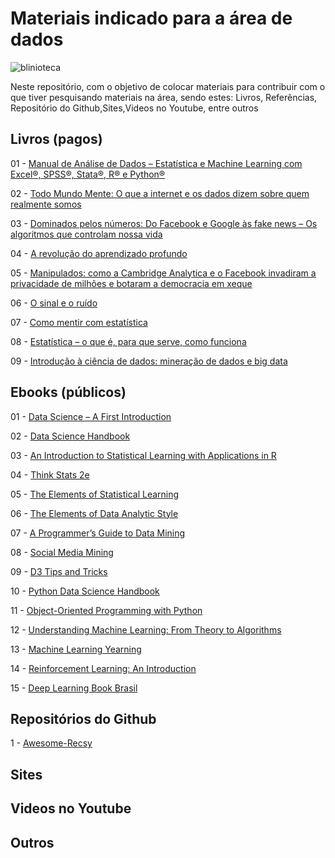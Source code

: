 # Materiais indicado para a área de dados

![blinioteca](https://www.rbsdirect.com.br/filestore/4/5/7/3/2/8/4_607b3d2f9db96c0/4823754_d508394098f8f23.jpg?w=700)

Neste repositório, com o objetivo de colocar materiais para contribuir com o que tiver pesquisando materiais na área, sendo estes: Livros, Referências,
Repositório do Github,Sites,Videos no Youtube, entre outros

## Livros (pagos)

01 - [Manual de Análise de Dados – Estatística e Machine Learning com Excel®, SPSS®, Stata®, R® e Python®](https://www.grupogen.com.br/e-book-manual-de-analise-de-dados-luiz-paulo-favero-e-patricia-belfiore-9788595159938)

02 - [Todo Mundo Mente: O que a internet e os dados dizem sobre quem realmente somos](https://www.amazon.com.br/Todo-Mundo-Mente-internet-realmente-ebook/dp/B07H4WD2FT)

03 - [Dominados pelos números: Do Facebook e Google às fake news – Os algoritmos que controlam nossa vida](https://www.amazon.com.br/Dominados-pelos-n%C3%BAmeros-algoritmos-controlam-ebook/dp/B07P1DPLLZ)

04 - [A revolução do aprendizado profundo](https://www.amazon.com.br/dp/B083QPGVPN/)

05 - [Manipulados: como a Cambridge Analytica e o Facebook invadiram a privacidade de milhões e botaram a democracia em xeque](https://www.amazon.com.br/dp/B082GF4LXW/)

06 - [O sinal e o ruído](https://www.amazon.com.br/sinal-ru%C3%ADdo-Nate-Silver-ebook/dp/B00DD0E3A2)

07 - [Como mentir com estatística](https://www.amazon.com.br/dp/B01FIGE0S8/)

08 - [Estatística – o que é, para que serve, como funciona](https://www.amazon.com.br/dp/B01D209XHK/)

09 - [Introdução à ciência de dados: mineração de dados e big data](https://www.amazon.com.br/Introdu%C3%A7%C3%A3o-Ci%C3%AAncia-Dados-Minera%C3%A7%C3%A3o-dados-ebook/dp/B07PWY8WLQ)


## Ebooks (públicos)

01 - [Data Science – A First Introduction](https://datasciencebook.ca/)

02 - [Data Science Handbook](https://www.thedatasciencehandbook.com/)

03 - [An Introduction to Statistical Learning with Applications in R](https://www.statlearning.com/)

04 - [Think Stats 2e](https://greenteapress.com/wp/think-stats-2e/)

05 - [The Elements of Statistical Learning](https://web.stanford.edu/~hastie/ElemStatLearn/)

06 - [The Elements of Data Analytic Style](https://leanpub.com/datastyle)

07 - [A Programmer’s Guide to Data Mining](http://guidetodatamining.com/)

08 - [Social Media Mining](http://www.socialmediamining.info/)

09 - [D3 Tips and Tricks](https://leanpub.com/D3-Tips-and-Tricks)

10 - [Python Data Science Handbook](https://jakevdp.github.io/PythonDataScienceHandbook/)

11 - [Object-Oriented Programming with Python](https://leanpub.com/PythonOOP)

12 - [Understanding Machine Learning: From Theory to Algorithms](https://www.cse.huji.ac.il/~shais/UnderstandingMachineLearning/index.html)

13 - [Machine Learning Yearning](https://www.deeplearning.ai/machine-learning-yearning/)

14 - [Reinforcement Learning: An Introduction](http://incompleteideas.net/book/the-book.html)

15 - [Deep Learning Book Brasil](http://www.deeplearningbook.com.br/)

## Repositórios do Github

1 - [Awesome-Recsy](https://github.com/jihoo-kim/awesome-RecSys)

## Sites

## Videos no Youtube

## Outros
